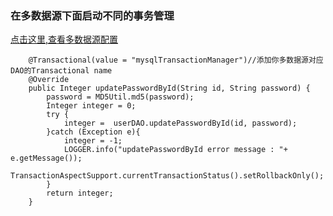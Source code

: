 ### 在多数据源下面启动不同的事务管理

[点击这里,查看多数据源配置](https://kyrenesjtv.github.io/2018/1009/SpringBoot%E5%A4%9A%E6%95%B0%E6%8D%AE%E6%BA%90%E5%88%87%E6%8D%A2.html) 
~~~
    @Transactional(value = "mysqlTransactionManager")//添加你多数据源对应DAO的Transactional name
    @Override
    public Integer updatePasswordById(String id, String password) {
        password = MD5Util.md5(password);
        Integer integer = 0;
        try {
            integer =  userDAO.updatePasswordById(id, password);
        }catch (Exception e){
            integer = -1;
            LOGGER.info("updatePasswordById error message : "+ e.getMessage());
            TransactionAspectSupport.currentTransactionStatus().setRollbackOnly();
        }
        return integer;
    }
~~~
